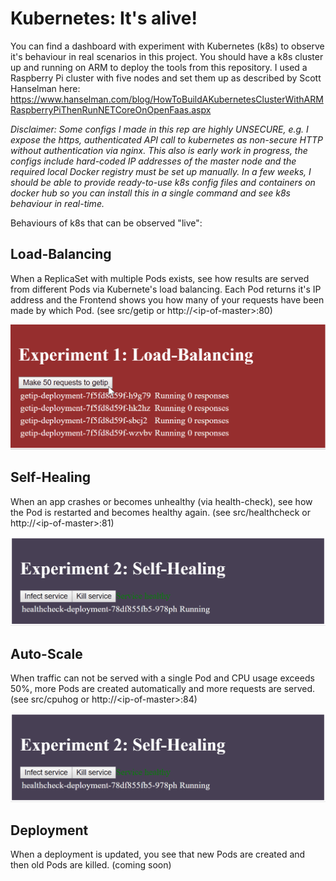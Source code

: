 # Kubernetes: It's alive!

You can find a dashboard with experiment with Kubernetes (k8s) to observe it's behaviour in real scenarios in this project.
You should have a k8s cluster up and running on ARM to deploy the tools from this repository.
I used a Raspberry Pi cluster with five nodes and set them up as described by Scott Hanselman here: https://www.hanselman.com/blog/HowToBuildAKubernetesClusterWithARMRaspberryPiThenRunNETCoreOnOpenFaas.aspx

*Disclaimer: Some configs I made in this rep are highly UNSECURE, e.g. I expose the https, authenticated API call to kubernetes as non-secure HTTP without authentication via nginx.
This also is early work in progress, the configs include hard-coded IP addresses of the master node and the required local Docker registry must be set up manually.
In a few weeks, I should be able to provide ready-to-use k8s config files and containers on docker hub so you can install this in a single command and see k8s behaviour in real-time.*

Behaviours of k8s that can be observed "live":

## Load-Balancing
When a ReplicaSet with multiple Pods exists, see how results are served from different Pods via Kubernete's load balancing. Each Pod returns it's IP address and the Frontend shows you how many of your requests have been made by which Pod.
(see src/getip or http://\<ip-of-master\>:80)


![Experiment 1 Demo](docs/demo-experiment-1.gif)

## Self-Healing
When an app crashes or becomes unhealthy (via health-check), see how the Pod is restarted and becomes healthy again.
(see src/healthcheck or http://\<ip-of-master\>:81)

![Experiment 2 Demo](docs/demo-experiment-2.gif)

## Auto-Scale
When traffic can not be served with a single Pod and CPU usage exceeds 50%, more Pods are created automatically and more requests are served.
(see src/cpuhog or http://\<ip-of-master\>:84)

![Experiment 3 Demo](docs/demo-experiment-2.gif)

## Deployment
When a deployment is updated, you see that new Pods are created and then old Pods are killed. (coming soon)


